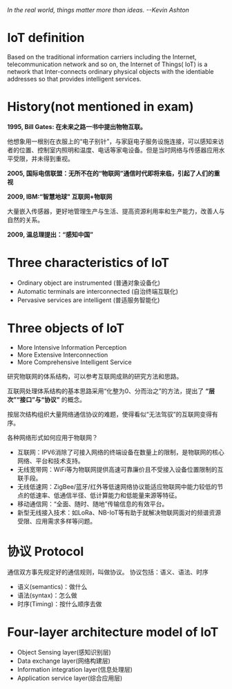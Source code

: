 *In the real world, things matter more than ideas.  --Kevin Ashton*

# IoT definition
Based on the traditional information carriers including the Internet, telecommunication network and so on, the Internet of  Things( IoT) is a network that Inter-connects ordinary physical objects with the identiable addresses so that provides intelligent services.
# History(not mentioned in exam)
**1995, Bill Gates: 在未来之路一书中提出物物互联。**

他想象用一根别在衣服上的“电子别针”，与家庭电子服务设施连接，可以感知来访者的位置、控制室内照明和温度、电话等家电设备。但是当时网络与传感器应用水平受限，并未得到重视。

**2005, 国际电信联盟：无所不在的“物联网”通信时代即将来临，引起了人们的重视**

**2009, IBM:“智慧地球" 互联网+物联网**

大量嵌入传感器，更好地管理生产与生活、提高资源利用率和生产能力，改善人与自然的关系。

**2009, 温总理提出：“感知中国”**
# Three characteristics of IoT
- Ordinary object are instrumented (普通对象设备化)
- Automatic terminals are interconnected (自治终端互联化)
- Pervasive services are intelligent (普适服务智能化)

# Three objects of IoT
- More Intensive Information Perception
- More Extensive Interconnection
- More Comprehensive Intelligent Service 

研究物联网的体系结构，可以参考互联网成熟的研究方法和思路。

互联网处理体系结构的基本思路采用“化整为0、分而治之”的方法，提出了 **“层次”“接口”与“协议”** 的概念。

按层次结构组织大量网络通信协议的难题，使得看似“无法驾驭”的互联网变得有序。

各种网络形式如何应用于物联网？

- 互联网：IPV6消除了可接入网络的终端设备在数量上的限制，是物联网的核心网络、平台和技术支持。
- 无线宽带网：WiFi等为物联网提供高速可靠廉价且不受接入设备位置限制的互联手段。
- 无线低速网：ZigBee/蓝牙/红外等低速网络协议能适应物联网中能力较低的节点的低速率、低通信半径、低计算能力和低能量来源等特征。
- 移动通信网：“全面、随时、随地”传输信息的有效平台。
- 新型无线接入技术：如LoRa、NB-IoT等有助于就解决物联网面对的频谱资源受限、应用需求多样等问题。
# 协议 Protocol
通信双方事先规定好的通信规则，叫做协议。
协议包括：语义、语法、时序
- 语义(semantics)：做什么
- 语法(syntax)：怎么做
- 时序(Timing)：按什么顺序去做
# Four-layer architecture model of IoT
- Object Sensing layer(感知识别层)
- Data exchange layer(网络构建层)
- Information integration layer(信息处理层)
- Application service layer(综合应用层)